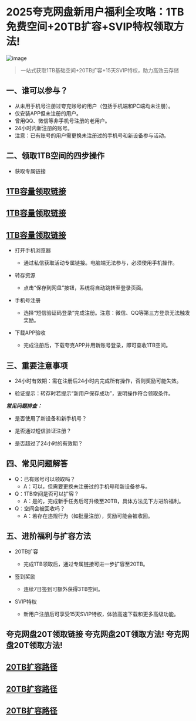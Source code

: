 # 2025夸克网盘新用户福利全攻略：1TB免费空间+20TB扩容+SVIP特权领取方法!

![image](https://github.com/user-attachments/assets/45343295-daa4-4fa8-82b2-47d204770eb8)


> 一站式获取1TB基础空间+20TB扩容+15天SVIP特权，助力高效云存储


## 一、谁可以参与？
+ 从未用手机号注册过夸克账号的用户（包括手机端和PC端均未注册）。
+ 仅安装APP但未注册的用户。
+ 曾用QQ、微信等非手机号注册的老用户。
+ 24小时内新注册的账号。
+ 注意：已有账号的用户需更换未注册过的手机号和新设备参与活动。

## 二、领取1TB空间的四步操作

- 获取专属链接

## [1TB容量领取链接](https://pan.quark.cn/s/27d1620a691c)
## [1TB容量领取链接](https://pan.quark.cn/s/27d1620a691c)
## [1TB容量领取链接](https://pan.quark.cn/s/27d1620a691c)


- 打开手机浏览器
  + 通过私信获取活动专属链接。电脑端无法参与，必须使用手机操作。

- 转存资源
  + 点击“保存到网盘”按钮，系统将自动跳转至登录页面。

- 手机号注册
  + 选择“短信验证码登录”完成注册。注意：微信、QQ等第三方登录无法触发奖励。

- 下载APP验收
  + 完成注册后，下载夸克APP并用新账号登录，即可查收1TB空间。



## 三、重要注意事项
- 24小时有效期：需在注册后24小时内完成所有操作，否则奖励可能失效。

- 验证提示：转存时若提示“新用户保存成功”，说明操作符合领取条件。

***常见问题排查：***

- 是否使用了新设备和新手机号？

- 是否通过短信验证注册？

- 是否超过了24小时的有效期？

## 四、常见问题解答
- Q：已有账号可以领取吗？
  + A：可以，但需要更换未注册过的手机号和新设备参与。
- Q：1TB空间是否可以扩容？
  + A：是的，完成新手任务后可升级至20TB，具体方法见下方进阶福利。
- Q：空间会被回收吗？
  + A：若存在违规行为（如批量注册），奖励可能会被收回。


## 五、进阶福利与扩容方法
- 20TB扩容
  + 完成1TB领取后，通过专属链接可进一步扩容至20TB。  

- 签到奖励
  + 连续7日签到可额外获得3TB空间。

- SVIP特权
  + 新用户注册后可享受15天SVIP特权，体验高速下载和更多高级功能。

## 夸克网盘20T领取链接 夸克网盘20T领取方法!  夸克网盘20T领取方法!   

## [20TB扩容路径](https://blog.csdn.net/liuguizhong/article/details/145992748?spm=1011.2415.3001.5331)
## [20TB扩容路径](https://blog.csdn.net/liuguizhong/article/details/145992748?spm=1011.2415.3001.5331)
## [20TB扩容路径](https://blog.csdn.net/liuguizhong/article/details/145992748?spm=1011.2415.3001.5331)

